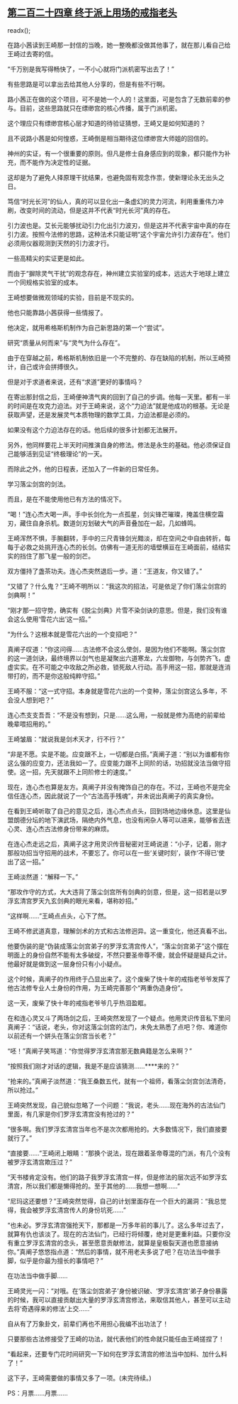 ## [第二百二十四章 终于派上用场的戒指老头](https://www.xxbiquge.com/11_11207/9065411.html)
readx();

  在路小茜读到王崎那一封信的当晚，她一整晚都没做其他事了，就在那儿看自己给王崎过去寄的信。

  “千万别是我写得畅快了，一不小心就将门派机密写出去了！”

  有些思路是可以拿出去给其他人分享的，但是有些不行啊。

  路小茜正在做的这个项目，可不是她一个人的！这里面，可是包含了无数前辈的参与。目前，这些思路就只在缥缈宫的核心传播，属于门派机密。

  这个理应只有缥缈宫核心层才知道的待验证猜想，王崎又是如何知道的？

  且不说路小茜是如何惶惑，王崎倒是相当期待这位缥缈宫大师姐的回信的。

  神州的实证，有一个很重要的原则。但凡是修士自身感应到的现象，都只能作为补充，而不能作为决定性的证据。

  这却是为了避免人择原理干扰结果，也避免固有观念作祟，使新理论永无出头之日。

  笃信“时光长河”的仙人，真的可以显化出一条虚幻的灵力河流，利用重重伟力冲刷，改变时间的流动，但是这并不代表“时光长河”真的存在。

  引力波也是。艾长元能够扰动引力化出引力波刃，但是这并不代表宇宙中真的存在引力波。按照今法修的思路，这种法术只能证明“这个宇宙允许引力波存在”。他们必须用仪器观测到天然的引力波才行。

  一些高精尖的实证更是如此。

  而由于“摒除灵气干扰”的观念存在，神州建立实验室的成本，远远大于地球上建立一个同规格实验室的成本。

  王崎想要做微观领域的实验，目前是不现实的。

  他也只能靠路小茜获得一些情报了。

  他决定，就用希格斯机制作为自己新思路的第一个“尝试”。

  研究“质量从何而来”与“灵气为什么存在”。

  由于在穿越之前，希格斯机制依旧是一个不完整的、存在缺陷的机制，所以王崎预计，自己或许会拼搏很久。

  但是对于求道者来说，还有“求道”更好的事情吗？

  在寄出那封信之后，王崎便神清气爽的回到了自己的步调。他每一天里。都有一半的时间是在攻克力迫法。对于王崎来说，这个“力迫法”就是他成功的根基。无论是获取声望，还是发展灵气本质物理的数学工具，力迫法都是必须的。

  如果没有这个力迫法存在的话。他后续的很多计划都无法展开。

  另外，他同样要花上半天时间推演自身的修法。修法是永生的基础。他必须保证自己能够活到见证“终极理论”的一天。

  而除此之外，他的日程表，还加入了一件新的日常任务。

  学习落尘剑宫的剑法。

  而且，是在不能使用他已有方法的情况下。

  “喝！”连心杰大喝一声。手中长剑化为一点孤星，剑尖锋芒璀璨，掩盖住横空霜刃，藏住自身杀机。数道剑刃划破大气的声音叠加在一起，几如蜂鸣。

  王崎浑然不惧，手腕翻转，手中的三尺青锋剑光黯淡，却在空间之中自由转折，每每于必救之处挑开连心杰的长剑。仿佛有一道无形的墙壁横亘在王崎面前，结结实实的挡住了那飞星一般的剑芒。

  双方僵持了盏茶功夫。连心杰突然退后一步。道：“王道友，你又错了。”

  “又错了？什么鬼？”王崎不明所以：“我这次的招法，可是依足了你们落尘剑宫的剑典啊！”

  “刚才那一招守势，确实有《脱尘剑典》片雪不染剑诀的意思。但是，我们没有谁会这么使用‘雪花六出’这一招。”

  “为什么？这根本就是雪花六出的一个变招吧？”

  真阐子叹道：“你这问得……古法修不会这么使剑，是因为他们不能啊。落尘剑宫的这一道剑诀，最终境界以剑气也是凝聚出六道寒龙，六龙御物，与剑势齐飞，虚虚实实。在不可能之中攻敌之所必救，锁死敌人行动。高手用这一招，那就是连消带打的，而不是你这般纯粹守招。”

  王崎不服：“这一式守招。本身就是雪花六出的一个变种，落尘剑宫这么多年，不会没人想到吧？”

  连心杰支支吾吾：“不是没有想到，只是……这么用，一般就是修为高绝的前辈给晚辈喂招用的。”

  王崎皱眉：“就说我是剑术天才，行不行？”

  “非是不愿。实是不能。应变跟不上，一切都是白搭。”真阐子道：“别以为谁都有你这么强的应变力，还法我如一了。应变能力跟不上同阶的话，功招就没法当做守招使。这一招，先天就跟不上同阶修士的速度。”

  现在，连心杰也算是友方。真阐子并没有掩饰自己的存在。不过，王崎也不是完全信任连心杰，因此就说了一个“古法高手残魂”，并未说出真阐子的真实身份。

  在看到王崎听取了自己的意见之后，连心杰点点头，回到场地边缘休息。这里是仙盟朗德分坛的地下演武场，隔绝内外气息，也没有闲杂人等可以进来，能够省去连心灵、连心杰古法修身份带来的麻烦。

  在连心杰走远之后，真阐子这才用灵识传音秘密对王崎说道：“小子，记着，刚才那般功招当守招用的战术，不要忘了。你可以在一些‘关键时刻’，装作‘不得已’使出了这一招。”

  王崎淡然道：“解释一下。”

  “那攻作守的方式，大大违背了落尘剑宫所有剑典的剑意，但是，这一招若是以罗浮玄清宫罗天九玄剑典的眼光来看，堪称妙招。”

  “这样啊……”王崎点点头，心下了然。

  王崎不修武道真意，理解剑术的方式和古法修迥异。这一重变化，他还真看不出。

  他要伪装的是“伪装成落尘剑宫弟子的罗浮玄清宫传人”，“落尘剑宫弟子”这个摆在明面上的身份自然不能有太多破绽，不然只要圣帝尊不傻，就会怀疑是疑兵之计。他最好就是做到这一层身份只有小小疑点。

  这个时候，真阐子的作用终于凸显出来了。这个废柴了快十年的戒指老爷爷发挥了他古法修专业人士身份的作用，为王崎完善那个“两重伪造身份”。

  这一天，废柴了快十年的戒指老爷爷几乎热泪盈眶。

  在和连心灵又斗了两场剑之后，王崎突然发现了一个疑点。他用灵识传音私下里问真阐子：“话说，老头，你对这落尘剑宫的法门，未免太熟悉了点吧？你、难道你以前还有一个姘头在落尘剑宫当长老？”

  “呸！”真阐子笑骂道：“你觉得罗浮玄清宫那无数典籍是怎么来啊？”

  “按照我们刚才对话的逻辑，我是不是应该猜测……****来的？”

  “抢来的。”真阐子淡然道：“我王桑数五代，就有一个祖师，看落尘剑宫剑法清奇，所以抢过。”

  王崎突然发现，自己貌似忽略了一个问题：“我说，老头……现在海外的古法仙门里面，有几家是你们罗浮玄清宫没有抢过的？”

  “很多啊。我们罗浮玄清宫当年也不是次次都用抢的。大多数情况下，我们直接要就行了。”

  “直接要……”王崎闭上眼睛：“那换个说法，现在跟着圣帝尊混的门派，有几个没有被罗浮玄清宫欺压过？”

  “天书楼肯定没有。他们的路子我罗浮玄清宫一样，但是修法的层次远不如罗浮玄清宫，所以我们都是懒得抢的。至于其他的……我想一想啊……”

  “尼玛这还要想？”王崎突然觉得，自己的计划里面存在一个巨大的漏洞：“我总觉得，我会被罗浮玄清宫传人的身份坑死……”

  “也未必。罗浮玄清宫强抢天下，那都是一万多年前的事儿了。这么多年过去了，就算有仇也该淡了。现在的古法仙门，已经行将倾覆，绝对是更重利益。只要你没有重立罗浮玄清宫的念头，甚至愿意贡献修法，就算是皇极裂天道也愿意接纳你。”真阐子悠悠指点道：“然后的事情，就不用老夫多说了吧？在功法当中做手脚，似乎是你最为擅长的事情吧？”

  在功法当中做手脚……

  王崎灵光一闪：“对哦。在‘落尘剑宫弟子’身份被识破、‘罗浮玄清宫’弟子身份暴露的时候，我可以直接贡献出大量的罗浮玄清宫修法，来取信其他人，甚至可以主动去将‘奇遇得来的修法’上交……”

  自从有了万象卦文，前辈们再也不用担心我编不出功法了！

  只要那些古法修接受了王崎的功法，就代表他们的性命就只能任由王崎搓捏了！

  “看起来，还要专门花时间研究一下如何在罗浮玄清宫的修法当中加料、加什么料了！”

  这下子，王崎需要做的事情又多了一项。(未完待续。)

  PS：月票……月票……
